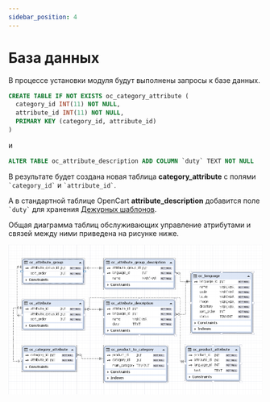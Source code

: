 ```yaml
---
sidebar_position: 4
---
```


# База данных

В процессе установки модуля  будут выполнены запросы к базе данных.

```SQL
CREATE TABLE IF NOT EXISTS oc_category_attribute (
  category_id INT(11) NOT NULL,
  attribute_id INT(11) NOT NULL,
  PRIMARY KEY (category_id, attribute_id)
)
```

и

```SQL
ALTER TABLE oc_attribute_description ADD COLUMN `duty` TEXT NOT NULL
```

В результате будет создана новая таблица **category_attribute** с полями `` `category_id` `` и `` `attribute_id` ``.

А в стандартной таблице OpenCart **attribute_description** добавится поле `` `duty` `` для хранения [Дежурных шаблонов](theory.html#theory-duty).

Общая диаграмма таблиц обслуживающих управление атрибутами и связей между ними приведена на рисунке ниже.

![Database diagram](/img/tutorial/attributico_db_diagram.png)